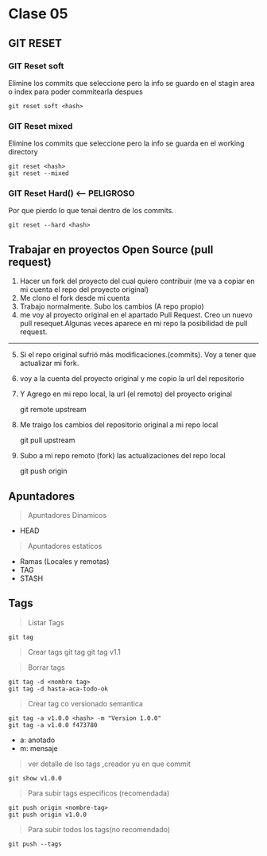 # Clase 05

## GIT RESET


### GIT Reset soft
Elimine los commits que seleccione pero la info se guardo en el stagin area o index para poder commitearla despues

    git reset soft <hash>


### GIT Reset mixed
Elimine los commits que seleccione pero la info se guarda en el working directory

    git reset <hash>
    git reset --mixed

### GIT Reset Hard() <-- PELIGROSO
Por que pierdo lo que tenai dentro de los commits.

    git reset --hard <hash> 

## Trabajar en proyectos Open Source (pull request)

1. Hacer un fork del proyecto  del cual quiero contribuir
(me va a copiar en mi cuenta el repo del proyecto original)
2. Me clono el fork desde mi cuenta
3. Trabajo normalmente. Subo los cambios (A repo propio)
4. me voy al proyecto original en el apartado Pull Request. Creo un nuevo pull resequet.Algunas veces aparece en mi repo la posibilidad de pull request.
--- 
5. Si el repo original sufrió más modificaciones.(commits). Voy a tener que actualizar mi fork.
6. voy a la cuenta del proyecto original y me copio la url del repositorio
7. Y Agrego en mi repo local, la url (el remoto) del proyecto original

    git remote upstream <URL-repositorio-original>

8. Me traigo los cambios del repositorio original a mi repo local

    git pull upstream <rama-que-quiero-actualizar>

9. Subo a mi repo remoto (fork) las actualizaciones del repo local

    git push origin <rama-a-actualizar>

## Apuntadores

> Apuntadores Dinamicos

* HEAD

> Apuntadores estaticos

* Ramas (Locales y remotas)
* TAG
* STASH

## Tags

> Listar Tags

    git tag

> Crear tags
    git tag <nombre>
    git tag v1.1 

> Borrar tags

    git tag -d <nombre tag>
    git tag -d hasta-aca-todo-ok

> Crear tag co versionado semantica

    git tag -a v1.0.0 <hash> -m "Version 1.0.0"
    git tag -a v1.0.0 f473780

* a: anotado
* m: mensaje

> ver detalle de lso tags ,creador yu en que commit

    git show v1.0.0

> Para subir tags especificos (recomendada)

    git push origin <nombre-tag>
    git push origin v1.0.0

> Para subir todos los tags(no recomendado)

    git push --tags